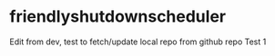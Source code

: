 # friendlyshutdownscheduler


Edit from dev, test to fetch/update local repo from github repo
Test 1
